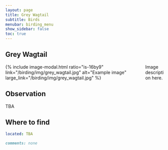 ```yaml
---
layout: page
title: Grey Wagtail
subtitle: Birds
menubar: birding_menu
show_sidebar: false
toc: true
---
```


## Grey Wagtail

<div class="columns">
<div class="column is-6">
{% include image-modal.html ratio="is-16by9" link="/birding/img/grey_wagtail.jpg" alt="Example image" large_link="/birding/img/grey_wagtail.jpg" %}
</div>
<div class="column is-6">
Image description here.
</div>
</div>

## Observation
TBA

## Where to find
```yaml
located: TBA
```

```markdown
comments: none
```
